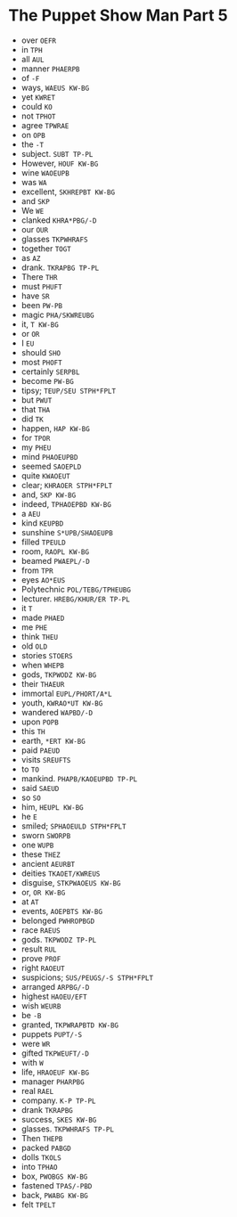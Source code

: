 # The Puppet Show Man Part 5

* over `OEFR`
* in `TPH`
* all `AUL`
* manner `PHAERPB`
* of `-F`
* ways, `WAEUS KW-BG`
* yet `KWRET`
* could `KO`
* not `TPHOT`
* agree `TPWRAE`
* on `OPB`
* the `-T`
* subject. `SUBT TP-PL`
* However, `HOUF KW-BG`
* wine `WAOEUPB`
* was `WA`
* excellent, `SKHREPBT KW-BG`
* and `SKP`
* We `WE`
* clanked `KHRA*PBG/-D`
* our `OUR`
* glasses `TKPWHRAFS`
* together `TOGT`
* as `AZ`
* drank. `TKRAPBG TP-PL`
* There `THR`
* must `PHUFT`
* have `SR`
* been `PW-PB`
* magic `PHA/SKWREUBG`
* it, `T KW-BG`
* or `OR`
* I `EU`
* should `SHO`
* most `PHOFT`
* certainly `SERPBL`
* become `PW-BG`
* tipsy; `TEUP/SEU STPH*FPLT`
* but `PWUT`
* that `THA`
* did `TK`
* happen, `HAP KW-BG`
* for `TPOR`
* my `PHEU`
* mind `PHAOEUPBD`
* seemed `SAOEPLD`
* quite `KWAOEUT`
* clear; `KHRAOER STPH*FPLT`
* and, `SKP KW-BG`
* indeed, `TPHAOEPBD KW-BG`
* a `AEU`
* kind `KEUPBD`
* sunshine `S*UPB/SHAOEUPB`
* filled `TPEULD`
* room, `RAOPL KW-BG`
* beamed `PWAEPL/-D`
* from `TPR`
* eyes `AO*EUS`
* Polytechnic `POL/TEBG/TPHEUBG`
* lecturer. `HREBG/KHUR/ER TP-PL`
* it `T`
* made `PHAED`
* me `PHE`
* think `THEU`
* old `OLD`
* stories `STOERS`
* when `WHEPB`
* gods, `TKPWODZ KW-BG`
* their `THAEUR`
* immortal `EUPL/PHORT/A*L`
* youth, `KWRAO*UT KW-BG`
* wandered `WAPBD/-D`
* upon `POPB`
* this `TH`
* earth, `*ERT KW-BG`
* paid `PAEUD`
* visits `SREUFTS`
* to `TO`
* mankind. `PHAPB/KAOEUPBD TP-PL`
* said `SAEUD`
* so `SO`
* him, `HEUPL KW-BG`
* he `E`
* smiled; `SPHAOEULD STPH*FPLT`
* sworn `SWORPB`
* one `WUPB`
* these `THEZ`
* ancient `AEURBT`
* deities `TKAOET/KWREUS`
* disguise, `STKPWAOEUS KW-BG`
* or, `OR KW-BG`
* at `AT`
* events, `AOEPBTS KW-BG`
* belonged `PWHROPBGD`
* race `RAEUS`
* gods. `TKPWODZ TP-PL`
* result `RUL`
* prove `PROF`
* right `RAOEUT`
* suspicions; `SUS/PEUGS/-S STPH*FPLT`
* arranged `ARPBG/-D`
* highest `HAOEU/EFT`
* wish `WEURB`
* be `-B`
* granted, `TKPWRAPBTD KW-BG`
* puppets `PUPT/-S`
* were `WR`
* gifted `TKPWEUFT/-D`
* with `W`
* life, `HRAOEUF KW-BG`
* manager `PHARPBG`
* real `RAEL`
* company. `K-P TP-PL`
* drank `TKRAPBG`
* success, `SKES KW-BG`
* glasses. `TKPWHRAFS TP-PL`
* Then `THEPB`
* packed `PABGD`
* dolls `TKOLS`
* into `TPHAO`
* box, `PWOBGS KW-BG`
* fastened `TPAS/-PBD`
* back, `PWABG KW-BG`
* felt `TPELT`
